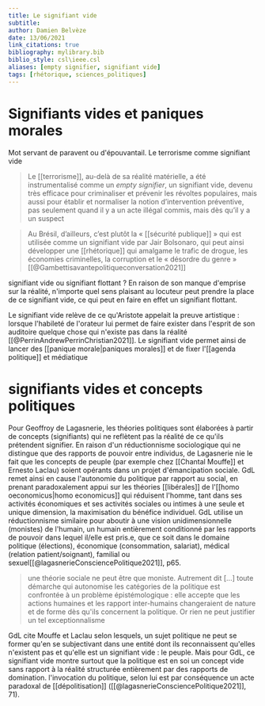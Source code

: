 ```yaml
---
title: Le signifiant vide
subtitle:
author: Damien Belvèze
date: 13/06/2021
link_citations: true
bibliography: mylibrary.bib
biblio_style: csl\ieee.csl
aliases: [empty signifier, signifiant vide]
tags: [rhétorique, sciences_politiques]
---
```


# Signifiants vides et paniques morales

Mot servant de paravent ou d'épouvantail. 
Le terrorisme comme signifiant vide

>Le [[terrorisme]], au-delà de sa réalité matérielle, a été instrumentalisé comme un _empty signifier_, un signifiant vide, devenu très efficace pour criminaliser et prévenir les révoltes populaires, mais aussi pour établir et normaliser la notion d’intervention préventive, pas seulement quand il y a un acte illégal commis, mais dès qu’il y a un suspect 

> Au Brésil, d’ailleurs, c’est plutôt la « [[sécurité publique]] » qui est utilisée comme un signifiant vide par Jair Bolsonaro, qui peut ainsi développer une [[rhétorique]] qui amalgame le trafic de drogue, les économies criminelles, la corruption et le « désordre du genre »
[[@Gambettisavantepolitiqueconversation2021]]

signifiant vide ou signifiant flottant ? En raison de son manque d'emprise sur la réalité, n'importe quel sens plaisant au locuteur peut prendre la place de ce signifiant vide, ce qui peut en faire en effet un signifiant flottant. 

Le signifiant vide relève de ce qu'Aristote appelait la preuve artistique : lorsque l'habileté de l'orateur lui permet de faire exister dans l'esprit de son auditoire quelque chose qui n'existe pas dans la réalité [[@PerrinAndrewPerrinChristian2021]]. 
Le signifiant vide permet ainsi de lancer des [[panique morale|paniques morales]] et de fixer l'[[agenda politique]] et médiatique

# signifiants vides et concepts politiques

Pour Geoffroy de Lagasnerie, les théories politiques sont élaborées à partir de concepts (signifiants) qui ne reflètent pas la réalité de ce qu'ils prétendent signifier. En raison d'un réductionnisme sociologique qui ne distingue que des rapports de pouvoir entre individus, de Lagasnerie nie le fait que les concepts de peuple (par exemple chez [[Chantal Mouffe]] et Ernesto Laclau) soient opérants dans un projet d'émancipation sociale. GdL remet ainsi en cause l'autonomie du politique par rapport au social, en prenant paradoxalement appui sur les théories [[libérales]] de l'[[homo oeconomicus|homo economicus]] qui réduisent l'homme, tant dans ses activités économiques et ses activités sociales ou intimes à une seule et unique dimension, la maximisation du bénéfice individuel. 
GdL utilise un réductionnisme similaire pour aboutir à une vision unidimensionnelle (monistes) de l'humain, un humain entièrement conditionné par les rapports de pouvoir dans lequel il/elle est pris.e, que ce soit dans le domaine politique (élections), économique (consommation, salariat), médical (relation patient/soignant), familial ou sexuel[[@lagasnerieConsciencePolitique2021]], p65.

> une théorie sociale ne peut être que moniste. Autrement dit [...] toute démarche qui autonomise les catégories de la politique est confrontée à un problème épistémologique : elle accepte que les actions humaines et les rapport inter-humains changeraient de nature et de forme dès qu'ils concernent la politique. Or rien ne peut justifier un tel exceptionnalisme

GdL cite Mouffe et Laclau selon lesquels, un sujet politique ne peut se former qu'en se subjectivant dans une entité dont ils reconnaissent qu'elles n'existent pas et qu'elle est un signifiant vide : le peuple. Mais pour GdL, ce signifiant vide montre surtout que la politique est en soi un concept vide sans rapport à la réalité structurée entièrement par des rapports de domination. l'invocation du politique, selon lui est par conséquence un acte paradoxal de [[dépolitisation]] ([[@lagasnerieConsciencePolitique2021]], 71).


